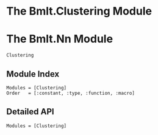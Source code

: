 # The Bmlt.Clustering Module


# The Bmlt.Nn Module

```@docs
Clustering

```
## Module Index

```@index
Modules = [Clustering]
Order   = [:constant, :type, :function, :macro]
```
## Detailed API

```@autodocs
Modules = [Clustering]
```
